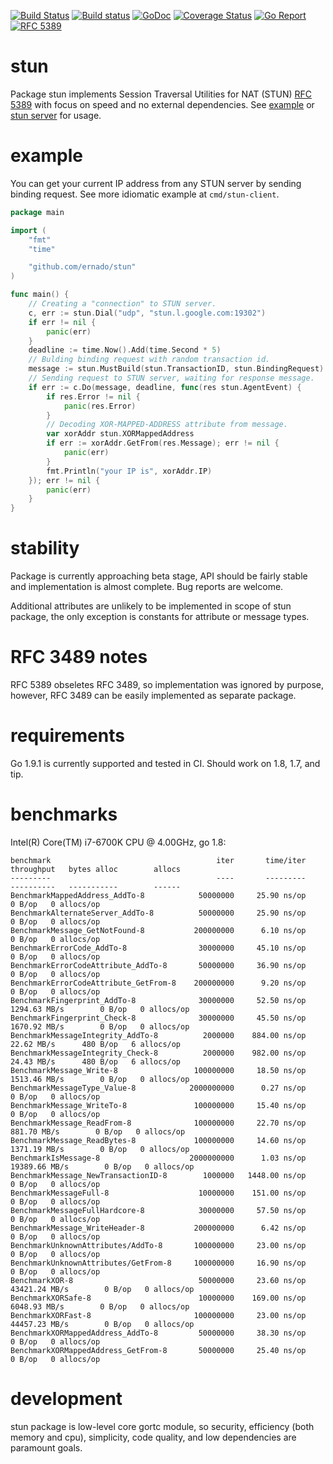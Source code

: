 [![Build Status](https://travis-ci.org/ernado/stun.svg)](https://travis-ci.org/ernado/stun)
[![Build status](https://ci.appveyor.com/api/projects/status/92mfv3vxlc8t8jjp/branch/master?svg=true)](https://ci.appveyor.com/project/ernado/stun/branch/master)
[![GoDoc](https://godoc.org/github.com/ernado/stun?status.svg)](http://godoc.org/github.com/ernado/stun)
[![Coverage Status](https://coveralls.io/repos/github/ernado/stun/badge.svg?branch=master)](https://coveralls.io/github/ernado/stun?branch=master)
[![Go Report](https://goreportcard.com/badge/github.com/ernado/stun?camo=retarded)](http://goreportcard.com/report/ernado/stun)
[![RFC 5389](https://img.shields.io/badge/RFC-5389-blue.svg)](https://tools.ietf.org/html/rfc5389)

# stun
Package stun implements Session Traversal Utilities for
NAT (STUN) [RFC 5389](https://tools.ietf.org/html/rfc5389) with focus
on speed and no external dependencies. See [example](https://godoc.org/github.com/ernado/stun#example-Message)
or [stun server](https://github.com/ernado/stund) for usage.

# example
You can get your current IP address from any STUN server by sending
binding request. See more idiomatic example at `cmd/stun-client`.
```go
package main

import (
	"fmt"
	"time"

	"github.com/ernado/stun"
)

func main() {
	// Creating a "connection" to STUN server.
	c, err := stun.Dial("udp", "stun.l.google.com:19302")
	if err != nil {
		panic(err)
	}
	deadline := time.Now().Add(time.Second * 5)
	// Bulding binding request with random transaction id.
	message := stun.MustBuild(stun.TransactionID, stun.BindingRequest)
	// Sending request to STUN server, waiting for response message.
	if err := c.Do(message, deadline, func(res stun.AgentEvent) {
		if res.Error != nil {
			panic(res.Error)
		}
		// Decoding XOR-MAPPED-ADDRESS attribute from message.
		var xorAddr stun.XORMappedAddress
		if err := xorAddr.GetFrom(res.Message); err != nil {
			panic(err)
		}
		fmt.Println("your IP is", xorAddr.IP)
	}); err != nil {
		panic(err)
	}
}
```

# stability
Package is currently approaching beta stage, API should be fairly stable
and implementation is almost complete. Bug reports are welcome.

Additional attributes are unlikely to be implemented in scope of stun package,
the only exception is constants for attribute or message types.

# RFC 3489 notes
RFC 5389 obseletes RFC 3489, so implementation was ignored by purpose, however,
RFC 3489 can be easily implemented as separate package.

# requirements
Go 1.9.1 is currently supported and tested in CI. Should work on 1.8, 1.7, and tip.

# benchmarks

Intel(R) Core(TM) i7-6700K CPU @ 4.00GHz, go 1.8:

```
benchmark                                     iter       time/iter      throughput   bytes alloc        allocs
---------                                     ----       ---------      ----------   -----------        ------
BenchmarkMappedAddress_AddTo-8            50000000     25.90 ns/op                        0 B/op   0 allocs/op
BenchmarkAlternateServer_AddTo-8          50000000     25.90 ns/op                        0 B/op   0 allocs/op
BenchmarkMessage_GetNotFound-8           200000000      6.10 ns/op                        0 B/op   0 allocs/op
BenchmarkErrorCode_AddTo-8                30000000     45.10 ns/op                        0 B/op   0 allocs/op
BenchmarkErrorCodeAttribute_AddTo-8       50000000     36.90 ns/op                        0 B/op   0 allocs/op
BenchmarkErrorCodeAttribute_GetFrom-8    200000000      9.20 ns/op                        0 B/op   0 allocs/op
BenchmarkFingerprint_AddTo-8              30000000     52.50 ns/op    1294.63 MB/s        0 B/op   0 allocs/op
BenchmarkFingerprint_Check-8              30000000     45.50 ns/op    1670.92 MB/s        0 B/op   0 allocs/op
BenchmarkMessageIntegrity_AddTo-8          2000000    884.00 ns/op      22.62 MB/s      480 B/op   6 allocs/op
BenchmarkMessageIntegrity_Check-8          2000000    982.00 ns/op      24.43 MB/s      480 B/op   6 allocs/op
BenchmarkMessage_Write-8                 100000000     18.50 ns/op    1513.46 MB/s        0 B/op   0 allocs/op
BenchmarkMessageType_Value-8            2000000000      0.27 ns/op                        0 B/op   0 allocs/op
BenchmarkMessage_WriteTo-8               100000000     15.40 ns/op                        0 B/op   0 allocs/op
BenchmarkMessage_ReadFrom-8              100000000     22.70 ns/op     881.70 MB/s        0 B/op   0 allocs/op
BenchmarkMessage_ReadBytes-8             100000000     14.60 ns/op    1371.19 MB/s        0 B/op   0 allocs/op
BenchmarkIsMessage-8                    2000000000      1.03 ns/op   19389.66 MB/s        0 B/op   0 allocs/op
BenchmarkMessage_NewTransactionID-8        1000000   1448.00 ns/op                        0 B/op   0 allocs/op
BenchmarkMessageFull-8                    10000000    151.00 ns/op                        0 B/op   0 allocs/op
BenchmarkMessageFullHardcore-8            30000000     57.50 ns/op                        0 B/op   0 allocs/op
BenchmarkMessage_WriteHeader-8           200000000      6.42 ns/op                        0 B/op   0 allocs/op
BenchmarkUnknownAttributes/AddTo-8       100000000     23.00 ns/op                        0 B/op   0 allocs/op
BenchmarkUnknownAttributes/GetFrom-8     100000000     16.90 ns/op                        0 B/op   0 allocs/op
BenchmarkXOR-8                            50000000     23.60 ns/op   43421.24 MB/s        0 B/op   0 allocs/op
BenchmarkXORSafe-8                        10000000    169.00 ns/op    6048.93 MB/s        0 B/op   0 allocs/op
BenchmarkXORFast-8                       100000000     23.00 ns/op   44457.23 MB/s        0 B/op   0 allocs/op
BenchmarkXORMappedAddress_AddTo-8         50000000     38.30 ns/op                        0 B/op   0 allocs/op
BenchmarkXORMappedAddress_GetFrom-8       50000000     25.40 ns/op                        0 B/op   0 allocs/op
```

# development

stun package is low-level core gortc module, so security, efficiency (both memory and cpu), simplicity,
code quality, and low dependencies are paramount goals.
